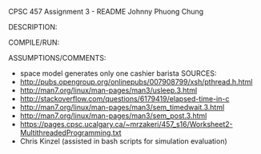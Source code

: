 CPSC 457 Assignment 3 - README Johnny Phuong Chung

DESCRIPTION:

COMPILE/RUN:

ASSUMPTIONS/COMMENTS:
- space model generates only one cashier barista
SOURCES:
- http://pubs.opengroup.org/onlinepubs/007908799/xsh/pthread.h.html
- http://man7.org/linux/man-pages/man3/usleep.3.html
- http://stackoverflow.com/questions/6179419/elapsed-time-in-c
- http://man7.org/linux/man-pages/man3/sem_timedwait.3.html
- http://man7.org/linux/man-pages/man3/sem_post.3.html
- https://pages.cpsc.ucalgary.ca/~mrzakeri/457_s16/Worksheet2-MultithreadedProgramming.txt
- Chris Kinzel (assisted in bash scripts for simulation evaluation)